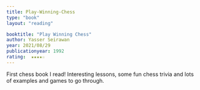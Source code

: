 ```yaml
---
title: Play-Winning-Chess
type: "book"
layout: "reading"

booktitle: "Play Winning Chess"
author: Yasser Seirawan
year: 2021/08/29
publicationyear: 1992
rating:  ★★★★☆
---
```


First chess book I read! Interesting lessons, some fun chess trivia and lots of examples and games to go through.
